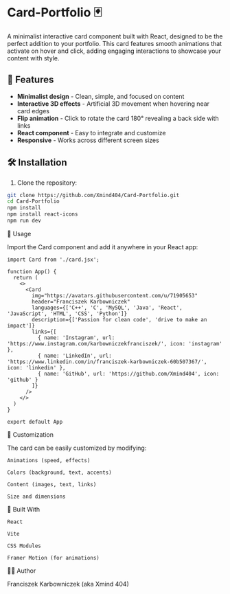 # Card-Portfolio 🃏

A minimalist interactive card component built with React, designed to be the perfect addition to your portfolio. This card features smooth animations that activate on hover and click, adding engaging interactions to showcase your content with style.

## 🚀 Features

- **Minimalist design** - Clean, simple, and focused on content
- **Interactive 3D effects** - Artificial 3D movement when hovering near card edges
- **Flip animation** - Click to rotate the card 180° revealing a back side with links
- **React component** - Easy to integrate and customize
- **Responsive** - Works across different screen sizes

## 🛠️ Installation

1. Clone the repository:
```bash
git clone https://github.com/Xmind404/Card-Portfolio.git
cd Card-Portfolio
npm install
npm install react-icons
npm run dev
```


🧩 Usage

Import the Card component and add it anywhere in your React app:

```React
import Card from './card.jsx';

function App() {
  return (
    <>
      <Card 
        img="https://avatars.githubusercontent.com/u/71905653"
        header="Franciszek Karbowniczek"
        languages={['C++', 'C', 'MySQL', 'Java', 'React', 'JavaScript', 'HTML', 'CSS', 'Python']}
        description={['Passion for clean code', 'drive to make an impact']}
        links={[
          { name: 'Instagram', url: 'https://www.instagram.com/karbowniczekfranciszek/', icon: 'instagram' },
          { name: 'LinkedIn', url: 'https://www.linkedin.com/in/franciszek-karbowniczek-60b507367/', icon: 'linkedin' },
          { name: 'GitHub', url: 'https://github.com/Xmind404', icon: 'github' }
        ]}
      />
    </>
  )
}

export default App
```


🎨 Customization

The card can be easily customized by modifying:

    Animations (speed, effects)

    Colors (background, text, accents)

    Content (images, text, links)

    Size and dimensions


🔧 Built With

    React

    Vite

    CSS Modules

    Framer Motion (for animations)

    
👨‍💻 Author

Franciszek Karbowniczek (aka Xmind 404)
